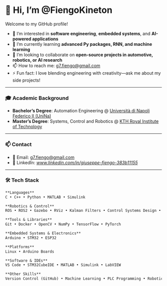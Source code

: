 # 👋 Hi, I’m @FiengoKineton

Welcome to my GitHub profile!

- 👀 I’m interested in **software engineering**, **embedded systems**, and **AI-powered applications**
- 🌱 I’m currently learning **advanced Py packages, RNN, and machine learning**
- 💞️ I’m looking to collaborate on **open-source projects in automotive, robotics, or AI research**
- 📫 How to reach me: g7.fiengo@gmail.com
- ⚡ Fun fact: I love blending engineering with creativity—ask me about my side projects!

---

### 🎓 Academic Background

- **Bachelor’s Degree**: Automation Engineering @ [Università di Napoli Federico II (UniNa)](https://www.unina.it/)
- **Master’s Degree**: Systems, Control and Robotics @ [KTH Royal Institute of Technology](https://www.kth.se/en)

---

### 📫 Contact

- 📧 Email: g7.fiengo@gmail.com  
- 🔗 LinkedIn: _www.linkedin.com/in/giuseppe-fiengo-383b11155_  

---

### 🛠️ Tech Stack

```markdown
**Languages**  
C • C++ • Python • MATLAB • Simulink

**Robotics & Control**  
ROS • ROS2 • Gazebo • RViz • Kalman Filters • Control Systems Design • State Estimation

**Tools & Libraries**  
Git • Docker • OpenCV • NumPy • TensorFlow • PyTorch

**Embedded Systems & Electronics**  
Arduino • STM32 • ESP32

**Platforms**  
Linux • Arduino Boards

**Software & IDEs**  
VS Code • STM32CubeIDE • MATLAB • Simulink • LabVIEW

**Other Skills**  
Version Control (GitHub) • Machine Learning • PLC Programming • Robotics Simulation


